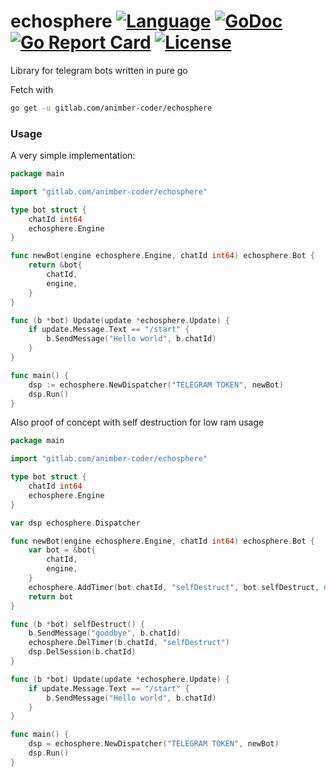 # echosphere [![Language](https://img.shields.io/badge/Language-Go-blue.svg)](https://golang.org/) [![GoDoc](https://godoc.org/gitlab.com/animber-coder/echosphere?status.svg)](https://godoc.org/gitlab.com/animber-coder/echosphere) [![Go Report Card](https://goreportcard.com/badge/gitlab.com/animber-coder/echosphere)](https://goreportcard.com/report/gitlab.com/animber-coder/echosphere) [![License](http://img.shields.io/badge/license-LGPL3.0-orange.svg?style=flat)](https://gitlab.com/animber-coder/echosphere/blob/master/LICENSE)

Library for telegram bots written in pure go

Fetch with
```bash
go get -u gitlab.com/animber-coder/echosphere
```

### Usage

A very simple implementation:

```go
package main

import "gitlab.com/animber-coder/echosphere"

type bot struct {
    chatId int64
    echosphere.Engine
}

func newBot(engine echosphere.Engine, chatId int64) echosphere.Bot {
    return &bot{
        chatId,
        engine,
    }
}

func (b *bot) Update(update *echosphere.Update) {
    if update.Message.Text == "/start" {
        b.SendMessage("Hello world", b.chatId)
    }
}

func main() {
    dsp := echosphere.NewDispatcher("TELEGRAM TOKEN", newBot)
    dsp.Run()
}
```


Also proof of concept with self destruction for low ram usage

```go
package main

import "gitlab.com/animber-coder/echosphere"

type bot struct {
    chatId int64
    echosphere.Engine
}

var dsp echosphere.Dispatcher

func newBot(engine echosphere.Engine, chatId int64) echosphere.Bot {
    var bot = &bot{
        chatId,
        engine,
    }
    echosphere.AddTimer(bot.chatId, "selfDestruct", bot.selfDestruct, 60)
    return bot
}

func (b *bot) selfDestruct() {
    b.SendMessage("goodbye", b.chatId)
    echosphere.DelTimer(b.chatId, "selfDestruct")
    dsp.DelSession(b.chatId)
}

func (b *bot) Update(update *echosphere.Update) {
    if update.Message.Text == "/start" {
        b.SendMessage("Hello world", b.chatId)
    }
}

func main() {
    dsp = echosphere.NewDispatcher("TELEGRAM TOKEN", newBot)
    dsp.Run()
}
```
